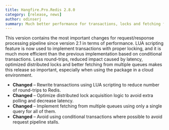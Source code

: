 ```yaml
---
title: Hangfire.Pro.Redis 2.8.0
category: [release, news]
author: odinserj
summary: Much better performance for transactions, locks and fetching from multiple queues
---
```


This version contains the most important changes for request/response processing pipeline since version 2.1 in terms of performance. LUA scripting feature is now used to implement transactions with proper locking, and it is much more efficient than the previous implementation based on conditional transactions. Less round-trips, reduced impact caused by latency, optimized distributed locks and better fetching from multiple queues makes this release so important, especially when using the package in a cloud environment.

* **Changed** – Rewrite transactions using LUA scripting to reduce number of round-trips to Redis.
* **Changed** – Optimize distributed lock acquisition logic to avoid extra polling and decrease latency.
* **Changed** – Implement fetching from multiple queues using only a single query for all of them.
* **Changed** – Avoid using conditional transactions where possible to avoid request pipeline stalls.
